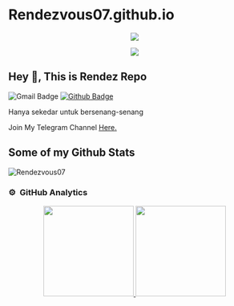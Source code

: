 # Rendezvous07.github.io

<p align="center">
<img src="https://readme-typing-svg.herokuapp.com?color=000000&center=true&vCenter=true&multiline=true&height=85&lines=𝗦𝗰𝗿𝗶𝗽𝘁+𝗥𝗲𝗺𝗼𝗱+𝗕𝘆+Rendez+𝗴𝗼;𝗪𝗵𝗮𝘁𝘀𝗔𝗽𝗽+083141704450;𝗧𝗲𝗹𝗲𝗴𝗿𝗮𝗺+@Rendez07">
</p>

<div align="center">
  <a href="https://open.spotify.com/artist/0ybwuUCgZWyVzmGaPQxk9B">
    <img src="https://readme-spotify-tingz.vercel.app/api/now-playing">
  </a>
</div>

## Hey 👋, This is Rendez Repo
![Gmail Badge](https://img.shields.io/badge/-bagusmahardhika71@gmail.com-c14438?style=flat&logo=Gmail&logoColor=white&link=https://mailto:bagusmahardhika71@gmail.com)
[![Github Badge](https://img.shields.io/badge/-Rendezvous07-grey?style=flat&logo=github&logoColor=white&link=https://github.com/Rendezvous07/)](https://www.github.com/Rendezvous07/) <p align='left'>Hanya sekedar untuk bersenang-senang</p><p align='left'> Join My Telegram Channel <a href='https://t.me/Rendez_Official' target=_blank><u>Here</u>.</a></p>
## Some of my Github Stats
<p align=left> <img src=https://komarev.com/ghpvc/?username=Rendezvous07 alt=Rendezvous07 /> </p>

### ⚙️ &nbsp;GitHub Analytics

<p align="center">
<a href="https://github.com/AVS1508">
  <img height="180em" src="https://github-readme-stats-eight-theta.vercel.app/api?username=Rendezvous07&show_icons=true&theme=algolia&include_all_commits=true&count_private=true"/>
  <img height="180em" src="https://github-readme-stats-eight-theta.vercel.app/api/top-langs/?username=Rendezvous07&layout=compact&langs_count=8&theme=algolia"/>
</a>
</p>
